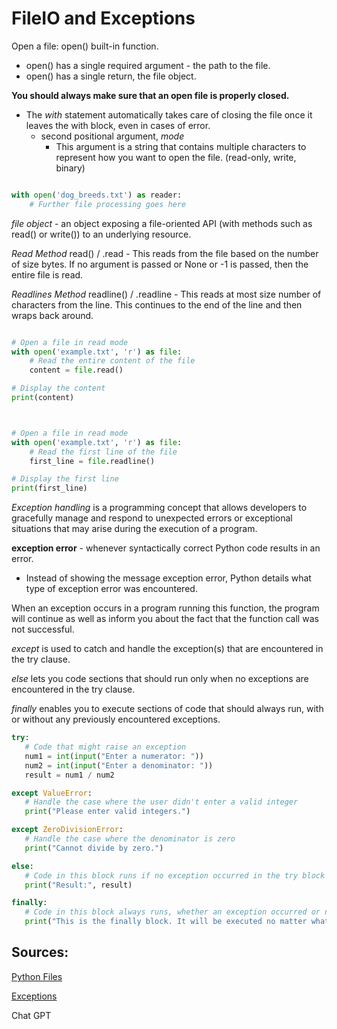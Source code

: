 # FileIO and Exceptions

 Open a file: open() built-in function. 
 
 - open() has a single required argument - the path to the file. 
 - open() has a single return, the file object.

 **You should always make sure that an open file is properly closed.**

- The *with* statement automatically takes care of closing the file once it leaves the with block, even in cases of error. 
  - second positional argument, *mode*
    - This argument is a string that contains multiple characters to represent how you want to open the file. (read-only, write, binary)


```python

with open('dog_breeds.txt') as reader:
    # Further file processing goes here
```

*file object* - an object exposing a file-oriented API (with methods such as read() or write()) to an underlying resource.

*Read Method* read() / .read - This reads from the file based on the number of size bytes. If no argument is passed or None or -1 is passed, then the entire file is read.

*Readlines Method* readline() / .readline - This reads at most size number of characters from the line. This continues to the end of the line and then wraps back around.

```python

# Open a file in read mode
with open('example.txt', 'r') as file:
    # Read the entire content of the file
    content = file.read()

# Display the content
print(content)



# Open a file in read mode
with open('example.txt', 'r') as file:
    # Read the first line of the file
    first_line = file.readline()

# Display the first line
print(first_line)


```

*Exception handling* is a programming concept that allows developers to gracefully manage and respond to unexpected errors or exceptional situations that may arise during the execution of a program.

**exception error** - whenever syntactically correct Python code results in an error.

- Instead of showing the message exception error, Python details what type of exception error was encountered.

When an exception occurs in a program running this function, the program will continue as well as inform you about the fact that the function call was not successful.

*except* is used to catch and handle the exception(s) that are encountered in the try clause.

*else* lets you code sections that should run only when no exceptions are encountered in the try clause.

*finally* enables you to execute sections of code that should always run, with or without any previously encountered exceptions.


 ```python
 try:
    # Code that might raise an exception
    num1 = int(input("Enter a numerator: "))
    num2 = int(input("Enter a denominator: "))
    result = num1 / num2

except ValueError:
    # Handle the case where the user didn't enter a valid integer
    print("Please enter valid integers.")

except ZeroDivisionError:
    # Handle the case where the denominator is zero
    print("Cannot divide by zero.")

else:
    # Code in this block runs if no exception occurred in the try block
    print("Result:", result)

finally:
    # Code in this block always runs, whether an exception occurred or not
    print("This is the finally block. It will be executed no matter what.")

 ```


## Sources:

[Python Files](https://realpython.com/read-write-files-python/#opening-and-closing-a-file-in-python)

[Exceptions](https://realpython.com/python-exceptions/)

Chat GPT